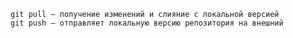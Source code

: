 	git pull – получение изменений и слияние с локальной версией
	git push – отправляет локальную версию репозитория на внешний
